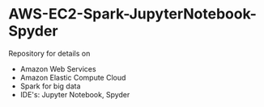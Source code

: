 # AWS-EC2-Spark-JupyterNotebook-Spyder
Repository for details on 
- Amazon Web Services
- Amazon Elastic Compute Cloud
- Spark for big data
- IDE's: Jupyter Notebook, Spyder
